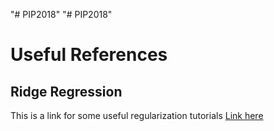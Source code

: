 "# PIP2018" 
"# PIP2018" 
# Useful References


## Ridge Regression
This is a link for some useful regularization tutorials [Link here](https://www.analyticsvidhya.com/blog/2016/01/complete-tutorial-ridge-lasso-regression-python/)